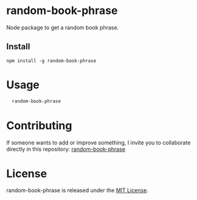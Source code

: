 # random-book-phrase
Node package to get a random book phrase.

## Install
```npm
npm install -g random-book-phrase
```

# Usage
```bash
  random-book-phrase
```

# Contributing
If someone wants to add or improve something, I invite you to collaborate directly in this repository: [random-book-phrase](https://github.com/jpablopena/random-book-phrase)

# License
random-book-phrase is released under the [MIT License](https://opensource.org/licenses/MIT).
